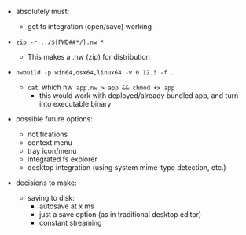 * absolutely must:
  * get fs integration (open/save) working

* `zip -r ../${PWD##*/}.nw *`
  * This makes a .nw (zip) for distribution
* `nwbuild -p win64,osx64,linux64 -v 0.12.3 -f .`
  * `cat `which nw` app.nw > app && chmod +x app`
    * this would work with deployed/already bundled app, and turn into executable binary

* possible future options:
  * notifications
  * context menu
  * tray icon/menu
  * integrated fs explorer
  * desktop integration (using system mime-type detection, etc.)

* decisions to make:
  * saving to disk:
    * autosave at x ms
    * just a save option (as in traditional desktop editor)
    * constant streaming

